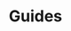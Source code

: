 ---
title: Guides # This is important in order for it to appear in the Guides page. Do not change this.
order: 2
description: "VIDEO: How to Submit a Custom Request"
videoSourceURL: https://www.youtube.com/embed/JbJtq99AKS4
videoTitle: "VIDEO: How to Submit a Custom Request"
---